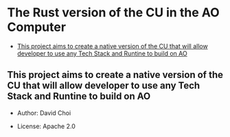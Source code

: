 # The Rust version of the CU in the AO Computer

<!-- toc -->

- [This project aims to create a native version of the CU that will allow developer to use any Tech Stack and Runtine to build on AO](#this-project-aims-to-create-a-native-version-of-the-cu-that-will-allow-developer-to-use-any-tech-stack-and-runtine-to-build-on-ao)

<!-- tocstop -->

## This project aims to create a native version of the CU that will allow developer to use any Tech Stack and Runtine to build on AO

- Author: David Choi

- License: Apache 2.0
